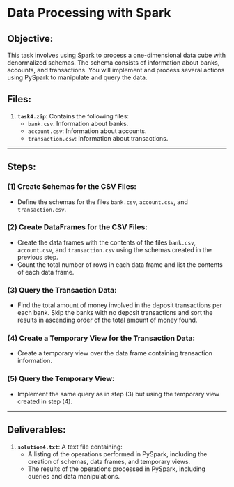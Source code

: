 # Data Processing with Spark

## Objective:
This task involves using Spark to process a one-dimensional data cube with denormalized schemas. The schema consists of information about banks, accounts, and transactions. You will implement and process several actions using PySpark to manipulate and query the data.



## Files:
1. **`task4.zip`**: Contains the following files:
   - `bank.csv`: Information about banks.
   - `account.csv`: Information about accounts.
   - `transaction.csv`: Information about transactions.

---

## Steps:

### (1) **Create Schemas for the CSV Files**:
- Define the schemas for the files `bank.csv`, `account.csv`, and `transaction.csv`.

### (2) **Create DataFrames for the CSV Files**:
- Create the data frames with the contents of the files `bank.csv`, `account.csv`, and `transaction.csv` using the schemas created in the previous step.
- Count the total number of rows in each data frame and list the contents of each data frame.

### (3) **Query the Transaction Data**:
- Find the total amount of money involved in the deposit transactions per each bank. Skip the banks with no deposit transactions and sort the results in ascending order of the total amount of money found.

### (4) **Create a Temporary View for the Transaction Data**:
- Create a temporary view over the data frame containing transaction information.

### (5) **Query the Temporary View**:
- Implement the same query as in step (3) but using the temporary view created in step (4).

---

## Deliverables:

1. **`solution4.txt`**: A text file containing:
   - A listing of the operations performed in PySpark, including the creation of schemas, data frames, and temporary views.
   - The results of the operations processed in PySpark, including queries and data manipulations.

